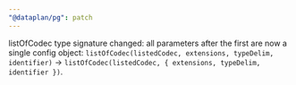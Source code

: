 ```yaml
---
"@dataplan/pg": patch
---
```


listOfCodec type signature changed: all parameters after the first are now a
single config object:
`listOfCodec(listedCodec, extensions, typeDelim, identifier)` ->
`listOfCodec(listedCodec, { extensions, typeDelim, identifier })`.
